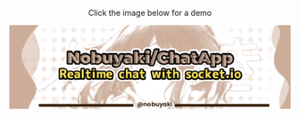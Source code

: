 <p align="center">Click the image below for a demo</p>
<a href="https://chatapp.nobuyaki.repl.co/">
   <img src="https://raw.githubusercontent.com/Nobuyaki/Nobuyaki/main/project/ChatApp.png">
</a>

